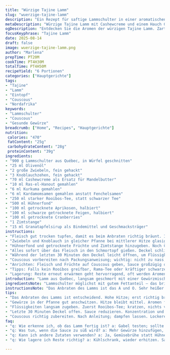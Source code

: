 ```yaml
---
title: "Würzige Tajine Lamm"
slug: "wuerzige-tajine-lamm"
description: "Ein Rezept für saftige Lammschulter in einer aromatischen Tajine mit einer Mischung aus nordafrikanischen Gewürzen, getrockneten Früchten und einer geheimen Zutat. Die Lammschulter wird langsam geschmort, bis sie zart zerfällt. Ersetzt werden Mandelbutter durch Cashewcreme und Fenchelsamen durch Kardamom, dazu ein außergewöhnlicher Twist mit Granatapfelsirup, der für säuerliche Frische sorgt. Schwarztee wird durch starken Rooibos-Tee ersetzt, für erdige Noten. Eine Kombination, die Textur und Geschmack spannend macht, dazu ein Hauch Zimt und orientalische Gewürze. So entsteht eine komplexe, aber ausbalancierte Tajine, die auf Couscous perfekt harmoniert."
metaDescription: "Würzige Tajine Lamm mit Cashewcreme und einem Hauch Granatapfel. Zauberhaft zartes Lammgericht aus Nordafrika, perfekt zu Couscous."
ogDescription: "Entdecken Sie die Aromen der würzigen Tajine Lamm. Zart geschmort mit Rohbis-Tee und einem besonderen Twist mit Granatapfelsirup."
focusKeyphrase: "Tajine Lamm"
date: 2025-08-14
draft: false
image: wuerzige-tajine-lamm.png
author: "Marlena"
prepTime: PT20M
cookTime: PT4H30M
totalTime: PT4H50M
recipeYield: "6 Portionen"
categories: ["Hauptgerichte"]
tags:
- "Tajine"
- "Lamm"
- "Eintopf"
- "Couscous"
- "Nordafrika"
keywords:
- "Lammschulter"
- "Couscous"
- "Gesunde Gewürze"
breadcrumb: ["Home", "Recipes", "Hauptgerichte"]
nutrition: 
 calories: "470"
 fatContent: "25g"
 carbohydrateContent: "28g"
 proteinContent: "39g"
ingredients:
- "900 g Lammschulter aus Québec, in Würfel geschnitten"
- "25 ml Olivenöl"
- "2 große Zwiebeln, fein gehackt"
- "3 Knoblauchzehen, fein gehackt"
- "70 ml Cashewcreme als Ersatz für Mandelbutter"
- "10 ml Ras-el-Hanout gemahlen"
- "6 ml Kurkuma gemahlen"
- "6 ml Kardamomsamen gemahlen anstatt Fenchelsamen"
- "250 ml starker Rooibos-Tee, statt schwarzer Tee"
- "500 ml Hühnerfond"
- "100 ml getrocknete Aprikosen, halbiert"
- "100 ml schwarze getrocknete Feigen, halbiert"
- "100 ml getrocknete Cranberries"
- "1 Zimtstange"
- "15 ml Granatapfelsirup als Bindemittel und Geschmacksträger"
instructions:
- "Fleisch gut trocken tupfen, damit es beim Anbraten richtig bräunt. In einer schweren Pfanne Olivenöl heiß werden lassen, dann das Lamm portionsweise scharf anbraten. Stücke dürfen nicht dampfen, daher nicht zu voll. Die Kruste sollte ordentlich Farbe nehmen, wenn nicht, bleibt das Aroma flach und fade. Salzen, pfeffern und in den Schmortopf legen."
- "Zwiebeln und Knoblauch in gleicher Pfanne bei mittlerer Hitze glasig anschwitzen. Aromatisch soll es werden, ohne zu dunkel, sonst bitter. Gewürze zugeben; die Hitze dabei nicht zu hoch, Gewürze sollen sich entfalten, nicht verbrennen. Umrühren, bis es anfängt intensiv zu duften, etwa eine Minute. Flüssigkeiten – zuerst Rooibos-Tee – angießen und mit Holzlöffel am Pfannenboden kratzen, sodass Aroma frei wird – kein Tropfen darf verloren gehen."
- "Hühnerfond und getrocknete Früchte und Zimtstange hinzugeben. Noch Cashewcreme und Granatapfelsirup unterschlagen, um intensiv seidige Bindung und leichte Säure zu erzeugen. Abriebige Zucker oder Honig würden kleben, Granatapfel balanciert."
- "Alles sofort über das Fleisch in den Schmortopf gießen. Deckel schließen, Temperatur auf kleinste Flamme oder Slowcooker stellen, wenn vorhanden. Nach circa 4 Stunden testen – Fleisch muss sich mit der Gabel fast von selbst zerteilen, nicht nur weich, sondern zerfließend. Bei Bedarf noch 30 Minuten länger, aber besser zu lange als zu kurz, denn das Collagen verwandelt sich in pure Gelatine, zart und saftig."
- "Während der letzten 30 Minuten den Deckel leicht öffnen, um Flüssigkeit zu reduzieren, so wird die Sauce intensiver, Konzentration steigt durch Verdampfung. Sauce nicht komplett einkochen, lieber etwas Restfeuchte lassen, fließt auf den Couscous."
- "Couscous vorbereiten nach Packungsanweisung; wichtig: nicht zu nass, sondern mit Dampf quellen lassen, damit Korn locker bleibt. Vor dem Servieren kurz mit Gabel auflockern, nicht rühren, sonst matscht es."
- "Anrichten: Fleisch und Früchte auf Couscous geben, Sauce großzügig darüber träufeln. Mit frischer Minze oder gerösteten Mandelsplittern garnieren."
- "Tipps: Falls kein Rooibos greifbar, Rama-Tee oder kräftiger schwarzer Tee ok, aber dann weniger Granatapfel, sonst Bitterkeit. Cashewcreme kann man leicht selbst machen – Cashews über Nacht einweichen, dann mit wenig Wasser mixen, bis cremig. Statt Hühnerfond nach Belieben Gemüsebrühe, dann eher mehr Gewürze nehmen. Wer’s herzhafter mag, 1 EL Tomatenmark mit anrösten. Für schärfe aufpassen, Ras-el-Hanout variiert sehr stark, lieber weniger nehmen und später anpassen. Zimt bitte am Ende entfernen, sonst wird’s zu dominant."
- "Lagerung: Reste erneut erwärmen geht hervorragend, oft werden Aromen dann noch intensiver. Bei zu dicker Sauce einfach mit etwas Wasser oder Fond verlängern."
introduction: "Lamm aus Québec, langsam geschmort mit einer Gewürzmischung aus Ras-el-Hanout, Kardamom anstelle Fenchel – klingt wie viele Rezepte, ist aber durch kleine Veränderungen radikal anders. Cashewcreme schmilzt die Sauce samtig, Granatapfelsirup bringt eine scharfe, leichte Fruchtnote, die ich beim ersten Versuch vermisst habe. Das sorgt für lebhafte Aromen, nicht nur süße Trockenfrüchte-Wolke. Ich meine, einfach nur Mandelbutter und Schwarztee – mag jeder. Aber hier schaffen die Zutaten echten Tiefgang. Auch beim Kochen: nicht strikt nach Uhr, achte ich mehr auf das Verhalten des Fleisches, das muss einfach auseinanderfallen, dann ist alles richtig."
ingredientsNote: "Lammschulter möglichst mit gutem Fettanteil – das bringt Geschmack bei der langen Schmorzeit. Öl nicht sparen, Olivenöl mit fruchtigem Charakter funktioniert am besten, aber neutrales Rapsöl tut’s auch. Anstelle der Mandelbutter Cashewcreme ist einfacher zu bekommen und milder im Geschmack, eignet sich super zum Binden der Sauce ohne zu dominieren. Tick weniger getrocknete Früchte als Original, sonst wird’s zu süß, gerade bei Cranberries und Feigen. Rooibos statt schwarzer Tee und Granatapfelsirup habe ich als Geheimtipp dazugegeben; sollte in den Mittelmeerläden oder online erhältlich sein. Gewürze immer frisch gemahlen nehmen – Pulver verliert schnell Aroma und wird bitter. Wer keine Ras-el-Hanout-Mischung hat, am besten selbst zusammenstellen mit Koriander, Zimt, Kreuzkümmel und Paprika. Zimtstange rein für Wärme, unbedingt am Ende rausfischen, sonst wird’s penetrant und enttäuschend."
instructionsNote: "Das Anbraten des Lamms ist das A und O. Sehr heißer Topf, Stücke lieber einzeln anbraten, sonst kochen sie nur. Farbe ist Geschmack, also Geduld statt hoher Hitze. Beim Schmoren geduldig bleiben und Zeit geben – mein Fehler am Anfang war zu frühes Aufreißen des Deckels, dann verliert man Aroma. Der Duft der Gewürze soll erst durch das richtige Dünsten entstehen – nicht zu früh stampfen oder zu heiß. Die getrockneten Früchte und die Cashewcreme kommen ganz zum Schluss in die Flüssigkeit – sonst zerfallen sie zu sehr und machen die Sauce matschig. Die Kassullah wird erst beim Servieren gewürzt, da die Trockenfrüchte auch Süße geben. Wichtig: Am Ende Sauce etwas einkochen, sonst wirkt sie trocken – die Bindung durch Cashewcreme zeigt sich erst, wenn Temperatur kurzfristig hoch ist. Vorsichtig mit Salz, da Brühe bereits gesalzen sein kann. Nachschmecken, besonders vor dem Servieren, ist Pflicht."
tips:
- "Das Anbraten des Lamms ist entscheidend. Hohe Hitze; erst richtig bräunen. Geduld beim Anbraten. Einzeln braten, keine Dämpfung. Geschmack kommt durch Farbe. Topf genug vorheizen."
- "Gewürze in der Pfanne gut anschwitzen. Hitze bleibt mittel. Aromen freisetzen ohne zu verbrennen. Achten auf Duft. Eine Minute anrühren. Sonst bitter."
- "Flüssigkeiten langsam zugeben. Zuerst Rooibos-Tee; kratzen, nichts verlieren. Hühnerfond, Trockenfrüchte hinzu. Zimtstange nicht vergessen; am Ende entfernen."
- "Letzte 30 Minuten Deckel offen. Sauce reduzieren. Konzentration und Intensität steigen. Lieber etwas Restfeuchte lassen. So bleibt es geschmackvoll."
- "Couscous richtig zubereiten. Nach Anleitung; dampfen lassen. Lockere Konsistenz ist der Schlüssel. Vor Servieren mit Gabel auflockern. Nicht rühren."
faq:
- "q: Wie erkenne ich, ob das Lamm fertig ist? a: Gabel testen; sollte fast zerfallen. Wenn es zu fest bleibt, länger garen. Geduld ist wichtig."
- "q: Was tun, wenn die Sauce zu süß wird? a: Mehr Gewürze hinzufügen, weniger Früchte verwenden. Granatapfelrein. Mischen, austesten. Alternativen nutzen."
- "q: Kann ich andere Zutaten verwenden? a: Ja, Gemüsebrühe statt Hühnerfond, Tomatenmark für mehr Tiefe. Ras-el-Hanout variieren, weniger nehmen und anpassen."
- "q: Wie lagere ich Reste richtig? a: Kühlschrank, wieder erhitzen. Sauce bei Bedarf verlängern. Aromen intensiver nach mehrmaligem Erwärmen."

---
```

